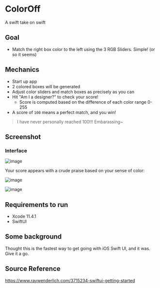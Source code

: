 # ColorOff
A swift take on swift

## Goal
* Match the right box color to the left using the 3 RGB Sliders. Simple! (or so it seems)

## Mechanics
* Start up app
* 2 colored boxes will be generated
* Adjust color sliders and match boxes as precisely as you can
* Hit "Am I a designer?" to check your score!
  * Score is computed based on the difference of each color range 0-255
* A score of `100` means a perfect match, and you win!

> I have never personally reached 100!!! Embarassing~

## Screenshot

### Interface
![image](https://user-images.githubusercontent.com/15936046/81200952-3bba9880-8ff7-11ea-8a49-865cef5e8270.png)

Your score appears with a crude praise based on your sense of color:  

![image](https://user-images.githubusercontent.com/15936046/81201389-ce5b3780-8ff7-11ea-996e-476701705127.png)

![image](https://user-images.githubusercontent.com/15936046/81201498-ecc13300-8ff7-11ea-932c-443ce0623928.png)


## Requirements to run
 - Xcode 11.4.1
 - SwiftUI

## Some background
Thought this is the fastest way to get going with iOS Swift UI, and it was. Give it a go.

## Source Reference
https://www.raywenderlich.com/3715234-swiftui-getting-started
